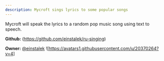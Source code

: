 ```yaml
---
description: Mycroft sings lyrics to some popular songs
---
```

Mycroft will speak the lyrics to a random pop music song using text to speech.

**Github:** (https://github.com/einstalek/ru-singing)

**Owner:** [@einstalek](https://github.com/einstalek) ![https://avatars1.githubusercontent.com/u/20370264?v=4]

